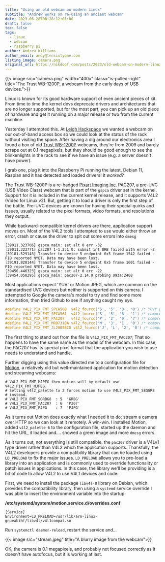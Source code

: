 ```yaml
---
title: "Using an old webcam on modern Linux"
subtitle: "Andrew works on re-using an ancient webcam"
date: 2023-06-28T08:28:12+01:00
draft: false
toc: false
tags: 
  - linux
  - webcam
  - raspberry pi
author: Andrew Williams
author_email: andy@tensixtyone.com
listing_image: camera.png
original_url: https://nikdoof.com/posts/2023/old-webcam-on-modern-linux/
---
```


{{< image src="camera.png" width="400x" class="is-pulled-right" title="The Trust WB-1200P, a webcam from the early days of USB devices.">}}

Linux is known for its good hardware support of even ancient pieces of kit. From time to time the kernel devs deprecate drivers and architectures that are no longer supported, but for the most part, you can pick up an old piece of hardware and get it running on a major release or two from the current mainline.

Yesterday I attempted this. At [Leigh Hackspace](https://leighhack.org) we wanted a webcam on our out-of-band access box so we could look at the status of the rack without visiting the space. After having a dig around our electronics area I found a box of old [Trust WB-1200P](https://www.trust.com/en/product/13405-mini-webcam-wb-1200p) webcams, they're from 2009 and barely scrape out at 0.1 megapixels, but they should be good enough to see the blinkenlights in the rack to see if we have an issue (e.g. a server doesn't have power).

I grab one, plug it into the Raspberry Pi running the latest, Debian 11, Raspian and it has detected and loaded drivers! It _worked_?

The Trust WB-1200P is a re-badged [Pixart Imaging Inc.](https://www.pixart.com) PAC207, a pre-UVC (USB Video Class) webcam that is part of the `gspca` driver set in the kernel. Support for it is included in the current kernel release, and it supports V4L2 (Video for Linux v2). But, getting it to load a driver is only the first step of the battle. Pre-UVC devices are known for having their special quirks and issues, usually related to the pixel formats, video formats, and resolutions they output. 

While backward-compatible kernel drivers are there, application support moves on. Most of the V4L2 tools I attempted to use would either throw an error, crash or cause the driver to spit out some errors into `dmesg`

```
[39011.323706] gspca_main: set alt 0 err -32
[39011.323771] pac207 1-1.2:1.0: submit int URB failed with error -2
[39181.529143] Transfer to device 5 endpoint 0x5 frame 1542 failed - FIQ reported NYET. Data may have been lost.
[39191.828144] Transfer to device 5 endpoint 0x5 frame 1601 failed - FIQ reported NYET. Data may have been lost.
[39450.446323] gspca_main: set alt 0 err -22
[39454.058295] gspca_main: pac207-2.14.0 probing 093a:2468
```

Most applications expect 'YUV' or Motion JPEG, which are common on the standardised UVC devices but neither is supported on this camera. I attempted to Google the camera's model to try and find some more information, then tried Github to see if anything caught my eye.

```c
#define V4L2_PIX_FMT_SPCA508  v4l2_fourcc('S', '5', '0', '8') /* YUVY per line */
#define V4L2_PIX_FMT_SPCA561  v4l2_fourcc('S', '5', '6', '1') /* compressed GBRG bayer */
#define V4L2_PIX_FMT_PAC207   v4l2_fourcc('P', '2', '0', '7') /* compressed BGGR bayer */
#define V4L2_PIX_FMT_MR97310A v4l2_fourcc('M', '3', '1', '0') /* compressed BGGR bayer */
#define V4L2_PIX_FMT_JL2005BCD v4l2_fourcc('J', 'L', '2', '0') /* compressed RGGB bayer */
```

The first thing to stand out from the file is `V4L2_PIX_FMT_PAC207`; That so happens to have the same name as the model of the webcam. In this case, the PAC207 has its special pixel format that the application you wish to use needs to understand and handle.

Further digging using this value directed me to a configuration file for [Motion](https://motion-project.github.io), a relatively old but well-maintained application for motion detection and streaming webcams:

```shell
# V4L2_PIX_FMT_MJPEG then motion will by default use V4L2_PIX_FMT_MJPEG.
# Setting v4l2_palette to 2 forces motion to use V4L2_PIX_FMT_SBGGR8
# instead.
# V4L2_PIX_FMT_SGRBG8  : 5  'GRBG'
# V4L2_PIX_FMT_PAC207  : 6  'P207'
# V4L2_PIX_FMT_PJPG    : 7  'PJPG'
```

As it turns out Motion does exactly what I needed it to do; stream a camera over HTTP so we can look at it remotely. A win-win. I installed Motion, added `v4l2_palette 6` to the configuration file, started up the daemon and hit the URL, it loaded and.... showed a green image and more `dmesg` errors.

As it turns out, not everything is still compatible. the `pac207` driver is a V4Lv1 type driver rather than V4L2 which the application supports. Thankfully, the V4L2 developers provide a compatibility library that can be loaded using `LD_PRELOAD` to fix the major issues. `LD_PRELOAD` allows you to pre-load a library into an application and is commonly used to override functionality or patch issues in applications. In this case, the library we'll be providing is a bit of code to allow V4L2 to use V4L1 devices and code.

First, we need to install the package `libv4l-0` library on Debian, which provides the compatibility library, then using a `systemd` service override I was able to insert the environment variable into the startup:

**/etc/systemd/system/motion.service.d/overrides.conf**
```
[Service]
Environment=LD_PRELOAD=/usr/lib/arm-linux-gnueabihf/libv4l/v4l1compat.so
```

Run `systemctl daemon-reload`, restart the service and...

{{< image src="stream.jpeg" title="A blurry image from the webcam">}}

OK, the camera is 0.1 megapixels, and probably not focused correctly as it doesn't have autofocus, but it is working at last. 
